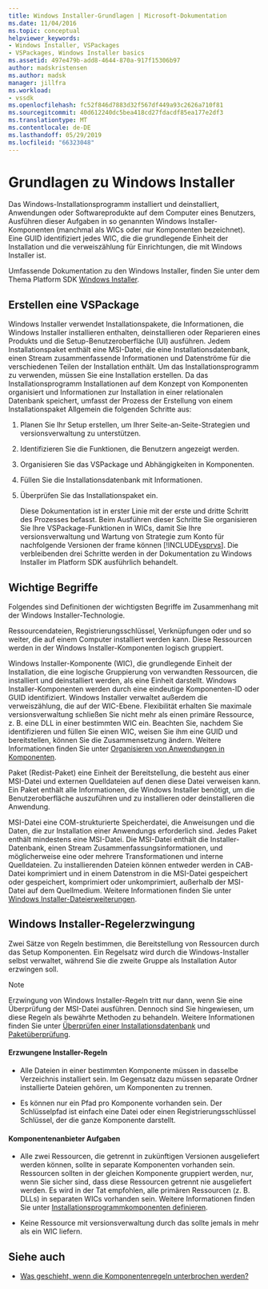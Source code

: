 ```yaml
---
title: Windows Installer-Grundlagen | Microsoft-Dokumentation
ms.date: 11/04/2016
ms.topic: conceptual
helpviewer_keywords:
- Windows Installer, VSPackages
- VSPackages, Windows Installer basics
ms.assetid: 497e479b-add8-4644-870a-917f15306b97
author: madskristensen
ms.author: madsk
manager: jillfra
ms.workload:
- vssdk
ms.openlocfilehash: fc52f846d7883d32f567df449a93c2626a710f81
ms.sourcegitcommit: 40d612240dc5bea418cd27fdacdf85ea177e2df3
ms.translationtype: MT
ms.contentlocale: de-DE
ms.lasthandoff: 05/29/2019
ms.locfileid: "66323048"
---
```

# <a name="windows-installer-basics"></a>Grundlagen zu Windows Installer
Das Windows-Installationsprogramm installiert und deinstalliert, Anwendungen oder Softwareprodukte auf dem Computer eines Benutzers, Ausführen dieser Aufgaben in so genannten Windows Installer-Komponenten (manchmal als WICs oder nur Komponenten bezeichnet). Eine GUID identifiziert jedes WIC, die die grundlegende Einheit der Installation und die verweiszählung für Einrichtungen, die mit Windows Installer ist.

 Umfassende Dokumentation zu den Windows Installer, finden Sie unter dem Thema Platform SDK [Windows Installer](/previous-versions/2kt85ked(v=vs.120)).

## <a name="authoring-a-vspackage"></a>Erstellen eine VSPackage
 Windows Installer verwendet Installationspakete, die Informationen, die Windows Installer installieren enthalten, deinstallieren oder Reparieren eines Produkts und die Setup-Benutzeroberfläche (UI) ausführen. Jedem Installationspaket enthält eine MSI-Datei, die eine Installationsdatenbank, einen Stream zusammenfassende Informationen und Datenströme für die verschiedenen Teilen der Installation enthält. Um das Installationsprogramm zu verwenden, müssen Sie eine Installation erstellen. Da das Installationsprogramm Installationen auf dem Konzept von Komponenten organisiert und Informationen zur Installation in einer relationalen Datenbank speichert, umfasst der Prozess der Erstellung von einem Installationspaket Allgemein die folgenden Schritte aus:

1. Planen Sie Ihr Setup erstellen, um Ihrer Seite-an-Seite-Strategien und versionsverwaltung zu unterstützen.

2. Identifizieren Sie die Funktionen, die Benutzern angezeigt werden.

3. Organisieren Sie das VSPackage und Abhängigkeiten in Komponenten.

4. Füllen Sie die Installationsdatenbank mit Informationen.

5. Überprüfen Sie das Installationspaket ein.

   Diese Dokumentation ist in erster Linie mit der erste und dritte Schritt des Prozesses befasst. Beim Ausführen dieser Schritte Sie organisieren Sie Ihre VSPackage-Funktionen in WICs, damit Sie Ihre versionsverwaltung und Wartung von Strategie zum Konto für nachfolgende Versionen der frame können [!INCLUDE[vsprvs](../../code-quality/includes/vsprvs_md.md)]. Die verbleibenden drei Schritte werden in der Dokumentation zu Windows Installer im Platform SDK ausführlich behandelt.

## <a name="key-terms"></a>Wichtige Begriffe
 Folgendes sind Definitionen der wichtigsten Begriffe im Zusammenhang mit der Windows Installer-Technologie.

 Ressourcendateien, Registrierungsschlüssel, Verknüpfungen oder und so weiter, die auf einem Computer installiert werden kann. Diese Ressourcen werden in der Windows Installer-Komponenten logisch gruppiert.

 Windows Installer-Komponente (WIC), die grundlegende Einheit der Installation, die eine logische Gruppierung von verwandten Ressourcen, die installiert und deinstalliert werden, als eine Einheit darstellt. Windows Installer-Komponenten werden durch eine eindeutige Komponenten-ID oder GUID identifiziert. Windows Installer verwaltet außerdem die verweiszählung, die auf der WIC-Ebene. Flexibilität erhalten Sie maximale versionsverwaltung schließen Sie nicht mehr als einen primäre Ressource, z. B. eine DLL in einer bestimmten WIC ein. Beachten Sie, nachdem Sie identifizieren und füllen Sie einen WIC, weisen Sie ihm eine GUID und bereitstellen, können Sie die Zusammensetzung ändern. Weitere Informationen finden Sie unter [Organisieren von Anwendungen in Komponenten](/windows/desktop/Msi/organizing-applications-into-components).

 Paket (Redist-Paket) eine Einheit der Bereitstellung, die besteht aus einer MSI-Datei und externen Quelldateien auf denen diese Datei verweisen kann. Ein Paket enthält alle Informationen, die Windows Installer benötigt, um die Benutzeroberfläche auszuführen und zu installieren oder deinstallieren die Anwendung.

 MSI-Datei eine COM-strukturierte Speicherdatei, die Anweisungen und die Daten, die zur Installation einer Anwendungs erforderlich sind. Jedes Paket enthält mindestens eine MSI-Datei. Die MSI-Datei enthält die Installer-Datenbank, einen Stream Zusammenfassungsinformationen, und möglicherweise eine oder mehrere Transformationen und interne Quelldateien. Zu installierenden Dateien können entweder werden in CAB-Datei komprimiert und in einem Datenstrom in die MSI-Datei gespeichert oder gespeichert, komprimiert oder unkomprimiert, außerhalb der MSI-Datei auf dem Quellmedium. Weitere Informationen finden Sie unter [Windows Installer-Dateierweiterungen](/windows/desktop/Msi/windows-installer-file-extensions).

## <a name="windows-installer-rules-enforcement"></a>Windows Installer-Regelerzwingung
 Zwei Sätze von Regeln bestimmen, die Bereitstellung von Ressourcen durch das Setup Komponenten. Ein Regelsatz wird durch die Windows-Installer selbst verwaltet, während Sie die zweite Gruppe als Installation Autor erzwingen soll.

> [!NOTE]
> Erzwingung von Windows Installer-Regeln tritt nur dann, wenn Sie eine Überprüfung der MSI-Datei ausführen. Dennoch sind Sie hingewiesen, um diese Regeln als bewährte Methoden zu behandeln. Weitere Informationen finden Sie unter [Überprüfen einer Installationsdatenbank](/windows/desktop/Msi/validating-an-installation-database) und [Paketüberprüfung](/windows/desktop/Msi/package-validation).

#### <a name="installer-enforced-rules"></a>Erzwungene Installer-Regeln

- Alle Dateien in einer bestimmten Komponente müssen in dasselbe Verzeichnis installiert sein. Im Gegensatz dazu müssen separate Ordner installierte Dateien gehören, um Komponenten zu trennen.

- Es können nur ein Pfad pro Komponente vorhanden sein. Der Schlüsselpfad ist einfach eine Datei oder einen Registrierungsschlüssel Schlüssel, der die ganze Komponente darstellt.

#### <a name="component-provider-responsibilities"></a>Komponentenanbieter Aufgaben

- Alle zwei Ressourcen, die getrennt in zukünftigen Versionen ausgeliefert werden können, sollte in separate Komponenten vorhanden sein. Ressourcen sollten in der gleichen Komponente gruppiert werden, nur, wenn Sie sicher sind, dass diese Ressourcen getrennt nie ausgeliefert werden. Es wird in der Tat empfohlen, alle primären Ressourcen (z. B. DLLs) in separaten WICs vorhanden sein. Weitere Informationen finden Sie unter [Installationsprogrammkomponenten definieren](/windows/desktop/Msi/defining-installer-components).

- Keine Ressource mit versionsverwaltung durch das sollte jemals in mehr als ein WIC liefern.

## <a name="see-also"></a>Siehe auch
- [Was geschieht, wenn die Komponentenregeln unterbrochen werden?](/windows/desktop/Msi/what-happens-if-the-component-rules-are-broken)